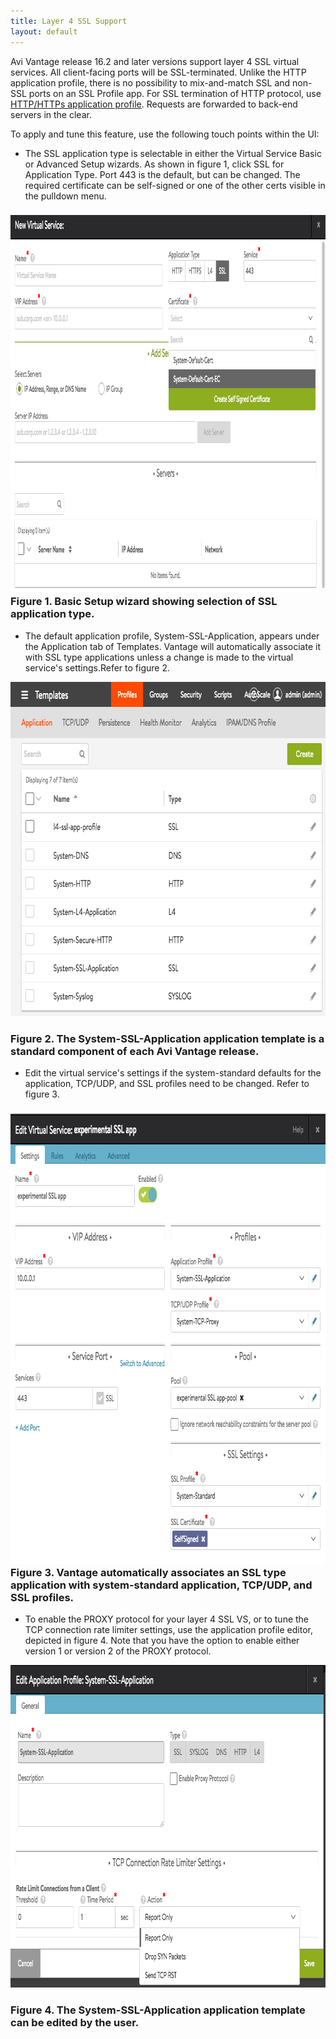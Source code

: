 ```yaml
---
title: Layer 4 SSL Support
layout: default
---
```

Avi Vantage release 16.2 and later versions support layer 4 SSL virtual services. All client-facing ports will be SSL-terminated. Unlike the HTTP application profile, there is no possibility to mix-and-match SSL and non-SSL ports on an SSL Profile app. For SSL termination of HTTP protocol, use <a href="/docs/16.3/configuration-guide/templates/profiles/application-profile/#http-profile">HTTP/HTTPs application profile</a>. Requests are forwarded to back-end servers in the clear.

To apply and tune this feature, use the following touch points within the UI:

* The SSL application type is selectable in either the Virtual Service Basic or Advanced Setup wizards. As shown in figure 1, click SSL for Application Type. Port 443 is the default, but can be changed. The required certificate can be self-signed or one of the other certs visible in the pulldown menu. 

### <a href="img/Screen-Shot-2016-07-08-at-5.04.20-PM.png"><img class="alignnone size-full wp-image-10792" src="img/Screen-Shot-2016-07-08-at-5.04.20-PM.png" alt="Screen Shot 2016-07-08 at 5.04.20 PM" width="1021" height="604"></a>Figure 1. Basic Setup wizard showing selection of SSL application type.

* The default application profile, System-SSL-Application, appears under the Application tab of Templates. Vantage will automatically associate it with SSL type applications unless a change is made to the virtual service's settings.Refer to figure 2. 

<a href="img/Screen-Shot-2016-07-08-at-5.30.19-PM.png"><img class="size-full wp-image-10793 aligncenter" src="img/Screen-Shot-2016-07-08-at-5.30.19-PM.png" alt="Screen Shot 2016-07-08 at 5.30.19 PM" width="748" height="535"></a>

### Figure 2. The System-SSL-Application application template is a standard component of each Avi Vantage release.

* Edit the virtual service's settings if the system-standard defaults for the application, TCP/UDP, and SSL profiles need to be changed. Refer to figure 3. 

### <a href="img/Screen-Shot-2016-07-08-at-6.05.41-PM.png"><img class="size-full wp-image-10798 aligncenter" src="img/Screen-Shot-2016-07-08-at-6.05.41-PM.png" alt="Screen Shot 2016-07-08 at 6.05.41 PM" width="847" height="720"></a>Figure 3. Vantage automatically associates an SSL type application with system-standard application, TCP/UDP, and SSL profiles.

* To enable the PROXY protocol for your layer 4 SSL VS, or to tune the TCP connection rate limiter settings, use the application profile editor, depicted in figure 4. Note that you have the option to enable either version 1 or version 2 of the PROXY protocol. 

<a href="img/Screen-Shot-2016-07-08-at-5.54.51-PM.png"><img class="size-full wp-image-10797 aligncenter" src="img/Screen-Shot-2016-07-08-at-5.54.51-PM.png" alt="Screen Shot 2016-07-08 at 5.54.51 PM" width="856" height="516"></a>

### Figure 4. The System-SSL-Application application template can be edited by the user.

 

 
